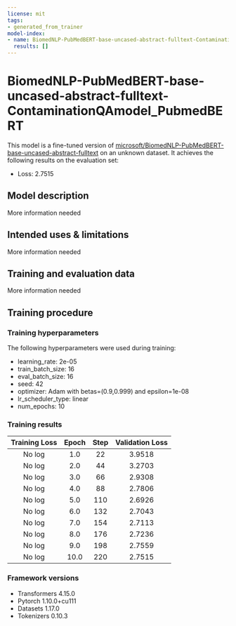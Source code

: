 ```yaml
---
license: mit
tags:
- generated_from_trainer
model-index:
- name: BiomedNLP-PubMedBERT-base-uncased-abstract-fulltext-ContaminationQAmodel_PubmedBERT
  results: []
---
```


<!-- This model card has been generated automatically according to the information the Trainer had access to. You
should probably proofread and complete it, then remove this comment. -->

# BiomedNLP-PubMedBERT-base-uncased-abstract-fulltext-ContaminationQAmodel_PubmedBERT

This model is a fine-tuned version of [microsoft/BiomedNLP-PubMedBERT-base-uncased-abstract-fulltext](https://huggingface.co/microsoft/BiomedNLP-PubMedBERT-base-uncased-abstract-fulltext) on an unknown dataset.
It achieves the following results on the evaluation set:
- Loss: 2.7515

## Model description

More information needed

## Intended uses & limitations

More information needed

## Training and evaluation data

More information needed

## Training procedure

### Training hyperparameters

The following hyperparameters were used during training:
- learning_rate: 2e-05
- train_batch_size: 16
- eval_batch_size: 16
- seed: 42
- optimizer: Adam with betas=(0.9,0.999) and epsilon=1e-08
- lr_scheduler_type: linear
- num_epochs: 10

### Training results

| Training Loss | Epoch | Step | Validation Loss |
|:-------------:|:-----:|:----:|:---------------:|
| No log        | 1.0   | 22   | 3.9518          |
| No log        | 2.0   | 44   | 3.2703          |
| No log        | 3.0   | 66   | 2.9308          |
| No log        | 4.0   | 88   | 2.7806          |
| No log        | 5.0   | 110  | 2.6926          |
| No log        | 6.0   | 132  | 2.7043          |
| No log        | 7.0   | 154  | 2.7113          |
| No log        | 8.0   | 176  | 2.7236          |
| No log        | 9.0   | 198  | 2.7559          |
| No log        | 10.0  | 220  | 2.7515          |


### Framework versions

- Transformers 4.15.0
- Pytorch 1.10.0+cu111
- Datasets 1.17.0
- Tokenizers 0.10.3
